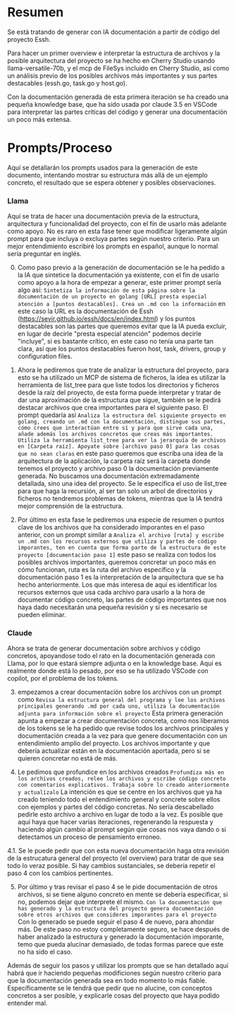 # Resumen
Se está tratando de generar con IA documentación a partir de código del proyecto Essh.

Para hacer un primer overview e interpretar la estructura de archivos y la posible arquitectura del proyecto se ha hecho en Cherry Studio usando llama-versatile-70b, y el mcp de FileSys incluido en Cherry Studio, así como un análisis previo de los posibles archivos más importantes y sus partes destacables (essh.go, task.go y host.go).

Con la documentación generada de esta primera iteración se ha creado una pequeña knowledge base, que ha sido usada por claude 3.5 en VSCode para interpretar las partes críticas del código y generar una documentación un poco más extensa.

# Prompts/Proceso
Aquí se detallarán los prompts usados para la generación de este documento, intentando mostrar su estructura más allá de un ejemplo concreto, el resultado que se espera obtener y posibles observaciones.

### Llama
Aquí se trata de hacer una documentación previa de la estructura, arquitectura y funcionalidad del proyecto, con el fín de usarlo más adelante como apoyo. No es raro en esta fase tener que modificar ligeramente algún prompt para que incluya o excluya partes según nuestro criterio. Para un mejor entendimiento escribiré los prompts en español, aunque lo normal sería preguntar en inglés.

0. Como paso previo a la generación de documentación se le ha pedido a la IA que sintetice la documentación ya existente, con el fin de usarlo como apoyo a la hora de empezar a generar, este primer prompt sería algo así: ```Sintetiza la información de esta página sobre la documentación de un proyecto en golang [URL] presta especial atención a [puntos destacables]. Crea un .md con la información``` en este caso la URL es la documentación de Essh (https://sevir.github.io/essh/docs/en/index.html) y los puntos destacables son las partes que queremos evitar que la IA pueda excluir, en lugar de decirle "presta especial atención" podemos decirle "incluye", si es bastante crítico, en este caso no tenía una parte tan clara, así que los puntos destacables fueron host, task, drivers, group y configuration files.

1. Ahora le pediremos que trate de analizar la estructura del proyecto, para esto se ha utilizado un MCP de sistema de ficheros, la idea es utilizar la herramienta de list_tree para que liste todos los directorios y ficheros desde la raíz del proyecto, de esta forma puede interpretar y tratar de dar una aproximación de la estructura que sigue, también se le pedirá destacar archivos que crea importantes para el siguiente paso. El prompt quedaría así ```Analiza la estructura del siguiente proyecto en golang, creando un .md con la documentación, distingue sus partes, cómo crees que interactúan entre sí y para que sirve cada una, añade además los archivos concretos que creas más importantes. Utiliza la herramienta list_tree para ver la jerarquía de archivos en [Carpeta raíz]. Apoyate sobre [archivo paso 0] para las cosas que no sean claras``` en este paso queremos que escriba una idea de la arquitectura de la aplicación, la carpeta raíz será la carpeta donde tenemos el proyecto y archivo paso 0 la documentación previamente generada. No buscamos una documentación extremadamente detallada, sino una idea del proyecto. Se le especifica el uso de list_tree para que haga la recursión, al ser tan solo un arbol de directorios y ficheros no tendremos problemas de tokens, mientras que la IA tendrá mejor comprensión de la estructura.

2. Por último en esta fase le pediremos una especie de resumen o puntos clave de los archivos que ha considerado imporantes en el paso anterior, con un prompt similar a ```Analiza el archivo [ruta] y escribe un .md con los recursos externos que utiliza y partes de código imporantes, ten en cuenta que forma parte de la estructura de este proyecto [documentación paso 1]``` este paso se realiza con todos los posibles archivos importantes, queremos concretar un poco más en cómo funcionan, ruta es la ruta del archivo específico y la documentación paso 1 es la interpretación de la arquitectura que se ha hecho anteriormente. Los que más interesa de aquí es identificar los recursos externos que usa cada archivo para usarlo a la hora de documentar código concreto, las partes de código importantes que nos haya dado necesitarán una pequeña revisión y si es necesario se pueden eliminar.

### Claude
Ahora se trata de generar documentación sobre archivos y código concretos, apoyandose todo el rato en la documentación generada con Llama, por lo que estará siempre adjunta o en la knowledge base. Aquí es realmente donde está lo pesado, por eso se ha utilizado VSCode con copilot, por el problema de los tokens.

3. empezamos a crear documentación sobre los archivos con un prompt como ```Revisa la estructura general del programa y lee los archivos principales generando .md por cada uno, utiliza la documentación adjunta para información sobre el proyecto``` Esta primera generación apunta a empezar a crear documentación concreta, como nos liberamos de los tokens se le ha pedido que revise todos los archivos principales y documentación creada a la vez para que genere documentación con un entendimiento amplio del proyecto. Los archivos importante y que debería actualizar están en la documentación aportada, pero si se quieren concretar no está de más.

4. Le pedimos que profundice en los archivos creados ```Profundiza más en los archivos creados, relee los archivos y escribe código concreto con comentarios explicativos. Trabaja sobre lo creado anteriormente y actualízalo``` La intención es que se centre en los archivos que ya ha creado teniendo todo el entendimiento general y concrete sobre ellos con ejemplos y partes del código concretas. No sería descabellado pedirle esto archivo a archivo en lugar de todo a la vez. Es posible que aquí haya que hacer varias iteraciones, regenerando la respuesta y haciendo algún cambio al prompt según qúe cosas nos vaya dando o si detectamos un proceso de pensamiento erroneo.

4.1. Se le puede pedir que con esta nueva documentación haga otra revisión de la estrucatura general del proyecto (el overview) para tratar de que sea todo lo veraz posible. Si hay cambios sustanciales, se debería repetir el paso 4 con los cambios pertinentes.

5. Por último y tras revisar el paso 4 se le pide documentación de otros archivos, si se tiene alguno concreto en mente se debería especificar, si no, podemos dejar que interprete él mismo. ```Con la documentación que has generado y la estructura del proyecto genera documentación sobre otros archivos que consideres imporantes para el proyecto``` Con lo generado se puede seguir el paso 4 de nuevo, para ahondar más. De este paso no estoy completamente seguro, se hace después de haber analizado la estructura y generado la documentación imporante, temo que pueda alucinar demasiado, de todas formas parece que este no ha sido el caso.


Además de seguir los pasos y utilizar los prompts que se han detallado aquí habrá que ir haciendo pequeñas modificiones según nuestro criterio para que la documentación generada sea en todo momento lo más fiable. Específicamente se le tendrá que pedir que no alucine, con conceptos concretos a ser posible, y explicarle cosas del proyecto que haya podido entender mal.
